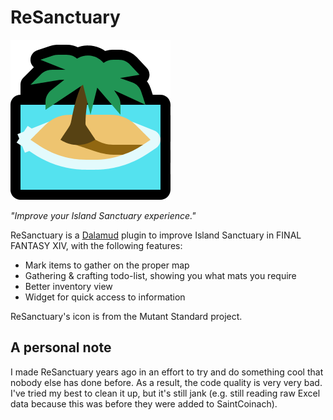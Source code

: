 # ReSanctuary

<p id="center">
  <img src="https://raw.githubusercontent.com/goatcorp/DalamudPluginsD17/main/stable/ReSanctuary/images/icon.png" alt="ReSanctuary logo" width="256" />
</p>

*"Improve your Island Sanctuary experience."*

ReSanctuary is a [Dalamud](https://github.com/goatcorp/Dalamud) plugin to improve Island Sanctuary in FINAL FANTASY XIV, with the following features:

- Mark items to gather on the proper map
- Gathering & crafting todo-list, showing you what mats you require
- Better inventory view
- Widget for quick access to information

ReSanctuary's icon is from the Mutant Standard project.

## A personal note

I made ReSanctuary years ago in an effort to try and do something cool that nobody else has done before. As a result, the code quality is very very bad. I've tried my best to clean it up, but it's still jank (e.g. still reading raw Excel data because this was before they were added to SaintCoinach).

